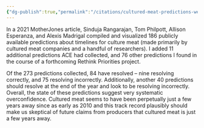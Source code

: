 ```yaml
---
{"dg-publish":true,"permalink":"/citations/cultured-meat-predictions-were-overly-optimistic-rethink-priorities/","tags":["#cultivated_meat"],"created":"2025-10-23T17:42:45.970+01:00","updated":"2025-10-23T18:12:10.230+01:00"}
---
```


In a 2021 MotherJones article, Sinduja Rangarajan, Tom Philpott, Allison Esperanza, and Alexis Madrigal compiled and visualized 186 publicly available predictions about timelines for culture meat (made primarily by cultured meat companies and a handful of researchers). I added 11 additional predictions ACE had collected, and 76 other predictions I found in the course of a forthcoming Rethink Priorities project.

Of the 273 predictions collected, 84 have resolved – nine resolving correctly, and 75 resolving incorrectly. Additionally, another 40 predictions should resolve at the end of the year and look to be resolving incorrectly. Overall, the state of these predictions suggest very systematic overconfidence. Cultured meat seems to have been perpetually just a few years away since as early as 2010 and this track record plausibly should make us skeptical of future claims from producers that cultured meat is just a few years away.